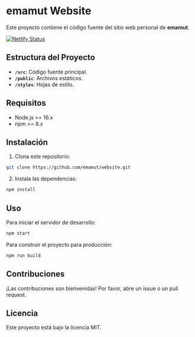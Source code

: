 # emamut Website

Este proyecto contiene el código fuente del sitio web personal de **emamut**.

[![Netlify Status](https://api.netlify.com/api/v1/badges/dbc8a8b0-6a5b-4772-9fe1-61c3b503e65e/deploy-status)](https://app.netlify.com/sites/emamut/deploys)

## Estructura del Proyecto

- **`/src`**: Código fuente principal.
- **`/public`**: Archivos estáticos.
- **`/styles`**: Hojas de estilo.

## Requisitos

- Node.js >= 16.x
- npm >= 8.x

## Instalación

1. Clona este repositorio:
  ```bash
  git clone https://github.com/emamut/website.git
  ```
2. Instala las dependencias:
  ```bash
  npm install
  ```

## Uso

Para iniciar el servidor de desarrollo:
```bash
npm start
```

Para construir el proyecto para producción:
```bash
npm run build
```

## Contribuciones

¡Las contribuciones son bienvenidas! Por favor, abre un issue o un pull request.

## Licencia

Este proyecto está bajo la licencia MIT.
